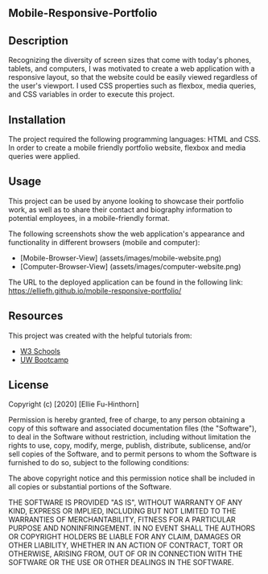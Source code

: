 ## Mobile-Responsive-Portfolio
## Description

Recognizing the diversity of screen sizes that come with today's phones, tablets, and computers, I was motivated to create a web application with a responsive layout, so that the website could be easily viewed regardless of the user's viewport. I used CSS properties such as flexbox, media queries, and CSS variables in order to execute this project. 

## Installation

The project required the following programming languages: HTML and CSS. In order to create a mobile friendly portfolio website, flexbox and media queries were applied. 

## Usage 

This project can be used by anyone looking to showcase their portfolio work, as well as to share their contact and biography information to potential employees, in a mobile-friendly format. 

The following screenshots show the web application's appearance and functionality in different browsers (mobile and computer):
- [Mobile-Browser-View] (assets/images/mobile-website.png)
- [Computer-Browser-View] (assets/images/computer-website.png) 

The URL to the deployed application can be found in the following link: https://elliefh.github.io/mobile-responsive-portfolio/

## Resources

This project was created with the helpful tutorials from:
- [W3 Schools](https://www.w3schools.com/)
- [UW Bootcamp](https://bootcamp.uw.edu)

## License

Copyright (c) [2020] [Ellie Fu-Hinthorn]

Permission is hereby granted, free of charge, to any person obtaining a copy
of this software and associated documentation files (the "Software"), to deal
in the Software without restriction, including without limitation the rights
to use, copy, modify, merge, publish, distribute, sublicense, and/or sell
copies of the Software, and to permit persons to whom the Software is
furnished to do so, subject to the following conditions:

The above copyright notice and this permission notice shall be included in all
copies or substantial portions of the Software.

THE SOFTWARE IS PROVIDED "AS IS", WITHOUT WARRANTY OF ANY KIND, EXPRESS OR
IMPLIED, INCLUDING BUT NOT LIMITED TO THE WARRANTIES OF MERCHANTABILITY,
FITNESS FOR A PARTICULAR PURPOSE AND NONINFRINGEMENT. IN NO EVENT SHALL THE
AUTHORS OR COPYRIGHT HOLDERS BE LIABLE FOR ANY CLAIM, DAMAGES OR OTHER
LIABILITY, WHETHER IN AN ACTION OF CONTRACT, TORT OR OTHERWISE, ARISING FROM,
OUT OF OR IN CONNECTION WITH THE SOFTWARE OR THE USE OR OTHER DEALINGS IN THE
SOFTWARE.




